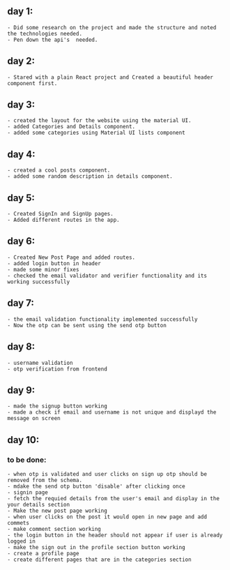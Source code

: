 ## day 1:
    - Did some research on the project and made the structure and noted the technologies needed.
    - Pen down the api's  needed. 
## day 2:
    - Stared with a plain React project and Created a beautiful header component first.
## day 3:
    - created the layout for the website using the material UI.
    - added Categories and Details component.
    - added some categories using Material UI lists component
## day 4:
    - created a cool posts component.
    - added some random description in details component.
## day 5: 
    - Created SignIn and SignUp pages.
    - Added different routes in the app.
## day 6:
    - Created New Post Page and added routes.
    - added login button in header
    - made some minor fixes
    - checked the email validator and verifier functionality and its working successfully
    
## day 7:
    - the email validation functionality implemented successfully
    - Now the otp can be sent using the send otp button

## day 8:
    - username validation
    - otp verification from frontend

## day 9:
    - made the signup button working
    - made a check if email and username is not unique and displayd the message on screen

## day 10:













### to be done:
    - when otp is validated and user clicks on sign up otp should be removed from the schema.
    - mdake the send otp button 'disable' after clicking once
    - signin page
    - fetch the requied details from the user's email and display in the your details section
    - Make the new post page working 
    - when user clicks on the post it would open in new page and add commets
    - make comment section working
    - the login button in the header should not appear if user is already logged in
    - make the sign out in the profile section button working
    - create a profile page
    - create different pages that are in the categories section

